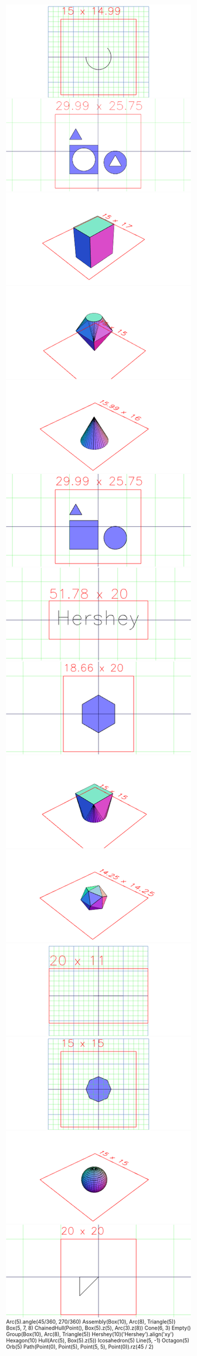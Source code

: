 ![Image](shapes.md.1.png)
![Image](shapes.md.2.png)
![Image](shapes.md.3.png)
![Image](shapes.md.4.png)
![Image](shapes.md.5.png)
![Image](shapes.md.6.png)
![Image](shapes.md.7.png)
![Image](shapes.md.8.png)
![Image](shapes.md.9.png)
![Image](shapes.md.10.png)
![Image](shapes.md.11.png)
![Image](shapes.md.12.png)
![Image](shapes.md.13.png)
![Image](shapes.md.14.png)
Arc(5).angle(45/360, 270/360)
Assembly(Box(10), Arc(8), Triangle(5))
Box(5, 7, 8)
ChainedHull(Point(), Box(5).z(5), Arc(3).z(8))
Cone(6, 3)
Empty()
Group(Box(10), Arc(8), Triangle(5))
Hershey(10)('Hershey').align('xy')
Hexagon(10)
Hull(Arc(5), Box(5).z(5))
Icosahedron(5)
Line(5, -1)
Octagon(5)
Orb(5)
Path(Point(0), Point(5), Point(5, 5), Point(0)).rz(45 / 2)